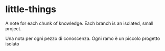 # little-things

A note for each chunk of knowledge. Each branch is an isolated, small project.

Una nota per ogni pezzo di conoscenza. Ogni ramo è un piccolo progetto isolato
